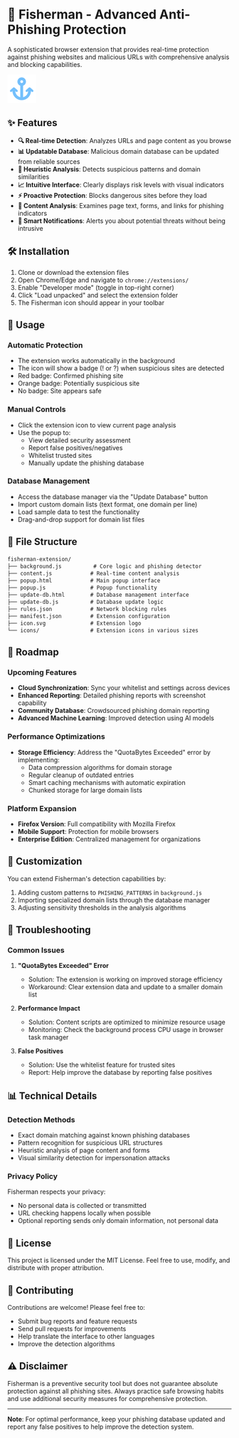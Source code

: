 # 🎣 Fisherman - Advanced Anti-Phishing Protection

A sophisticated browser extension that provides real-time protection against phishing websites and malicious URLs with comprehensive analysis and blocking capabilities.

![Fisherman Logo](./icon.svg)

## ✨ Features

- **🔍 Real-time Detection**: Analyzes URLs and page content as you browse
- **📊 Updatable Database**: Malicious domain database can be updated from reliable sources
- **🎯 Heuristic Analysis**: Detects suspicious patterns and domain similarities
- **📈 Intuitive Interface**: Clearly displays risk levels with visual indicators
- **⚡ Proactive Protection**: Blocks dangerous sites before they load
- **📝 Content Analysis**: Examines page text, forms, and links for phishing indicators
- **🔔 Smart Notifications**: Alerts you about potential threats without being intrusive

## 🛠️ Installation

1. Clone or download the extension files
2. Open Chrome/Edge and navigate to `chrome://extensions/`
3. Enable "Developer mode" (toggle in top-right corner)
4. Click "Load unpacked" and select the extension folder
5. The Fisherman icon should appear in your toolbar

## 📖 Usage

### Automatic Protection
- The extension works automatically in the background
- The icon will show a badge (! or ?) when suspicious sites are detected
- Red badge: Confirmed phishing site
- Orange badge: Potentially suspicious site
- No badge: Site appears safe

### Manual Controls
- Click the extension icon to view current page analysis
- Use the popup to:
  - View detailed security assessment
  - Report false positives/negatives
  - Whitelist trusted sites
  - Manually update the phishing database

### Database Management
- Access the database manager via the "Update Database" button
- Import custom domain lists (text format, one domain per line)
- Load sample data to test the functionality
- Drag-and-drop support for domain list files

## 📁 File Structure

```
fisherman-extension/
├── background.js          # Core logic and phishing detector
├── content.js            # Real-time content analysis
├── popup.html            # Main popup interface
├── popup.js              # Popup functionality
├── update-db.html        # Database management interface
├── update-db.js          # Database update logic
├── rules.json            # Network blocking rules
├── manifest.json         # Extension configuration
├── icon.svg              # Extension logo
└── icons/                # Extension icons in various sizes
```

## 🚀 Roadmap

### Upcoming Features
- **Cloud Synchronization**: Sync your whitelist and settings across devices
- **Enhanced Reporting**: Detailed phishing reports with screenshot capability
- **Community Database**: Crowdsourced phishing domain reporting
- **Advanced Machine Learning**: Improved detection using AI models

### Performance Optimizations
- **Storage Efficiency**: Address the "QuotaBytes Exceeded" error by implementing:
  - Data compression algorithms for domain storage
  - Regular cleanup of outdated entries
  - Smart caching mechanisms with automatic expiration
  - Chunked storage for large domain lists

### Platform Expansion
- **Firefox Version**: Full compatibility with Mozilla Firefox
- **Mobile Support**: Protection for mobile browsers
- **Enterprise Edition**: Centralized management for organizations

## 🔧 Customization

You can extend Fisherman's detection capabilities by:

1. Adding custom patterns to `PHISHING_PATTERNS` in `background.js`
2. Importing specialized domain lists through the database manager
3. Adjusting sensitivity thresholds in the analysis algorithms

## 🐛 Troubleshooting

### Common Issues

1. **"QuotaBytes Exceeded" Error**
   - Solution: The extension is working on improved storage efficiency
   - Workaround: Clear extension data and update to a smaller domain list

2. **Performance Impact**
   - Solution: Content scripts are optimized to minimize resource usage
   - Monitoring: Check the background process CPU usage in browser task manager

3. **False Positives**
   - Solution: Use the whitelist feature for trusted sites
   - Report: Help improve the database by reporting false positives

## 📊 Technical Details

### Detection Methods
- Exact domain matching against known phishing databases
- Pattern recognition for suspicious URL structures
- Heuristic analysis of page content and forms
- Visual similarity detection for impersonation attacks

### Privacy Policy
Fisherman respects your privacy:
- No personal data is collected or transmitted
- URL checking happens locally when possible
- Optional reporting sends only domain information, not personal data

## 📄 License

This project is licensed under the MIT License. Feel free to use, modify, and distribute with proper attribution.

## 🤝 Contributing

Contributions are welcome! Please feel free to:
- Submit bug reports and feature requests
- Send pull requests for improvements
- Help translate the interface to other languages
- Improve the detection algorithms

## ⚠️ Disclaimer

Fisherman is a preventive security tool but does not guarantee absolute protection against all phishing sites. Always practice safe browsing habits and use additional security measures for comprehensive protection.

---

**Note**: For optimal performance, keep your phishing database updated and report any false positives to help improve the detection system.
